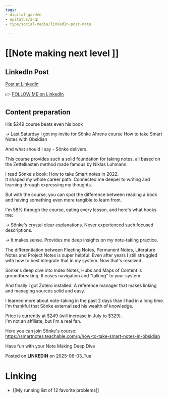 ```yaml
---
tags: 
- digital_garden
- epstatus/2-🪴
- type/social-media/linkedIn-post-note

---
```

# [[Note making next level ]]
## LinkedIn Post
[Post at LinkedIn]()
  

👉 [FOLLOW ME on LinkedIn](https://www.linkedin.com/comm/mynetwork/discovery-see-all?usecase=PEOPLE_FOLLOWS&followMember=sebastiankamilli)

## Content preparation

His $249 course beats even his book

→ Last Saturday I got my invite for Sönke Ahrens course How to take Smart Notes with Obsidian

And what should I say - Sönke delivers.

This course provides such a solid foundation for taking notes, all based on the Zettelkasten method made famous by Niklas Luhmann.

I read Sönke's book: How to take Smart notes in 2022.  
It shaped my whole career path. Connected me deeper to writing and learning through expressing my thoughts.

But with the course, you can spot the difference between reading a book and having something even more tangible to learn from.

I'm 58% through the course, eating every lesson, and here's what hooks me:

→ Sönke's crystal clear explanations. Never experienced such focused descriptions.

→ It makes sense. Provides me deep insights on my note-taking practice.

The differentiation between Fleeting Notes, Permanent Notes, Literature Notes and Project Notes is super helpful. Even after years I still struggled with how to best integrate that in my system. Now that's resolved.

Sönke's deep dive into Index Notes, Hubs and Maps of Content is groundbreaking. It eases navigation and "talking" to your system.

And finally I got Zotero installed. A reference manager that makes linking and managing sources solid and easy.

I learned more about note-taking in the past 2 days than I had in a long time. I'm thankful that Sönke externalized his wealth of knowledge.

Price is currently at $249 (will increase in July to $329).  
I'm not an affiliate, but I'm a real fan.

Here you can join Sönke's course:  
https://smartnotes.teachable.com/p/how-to-take-smart-notes-in-obsidian

Have fun with your Note Making Deep Dive





Posted on **LINKEDIN** on 2025-06-03_Tue
# Linking
+ [[My running list of 12 favorite problems]]